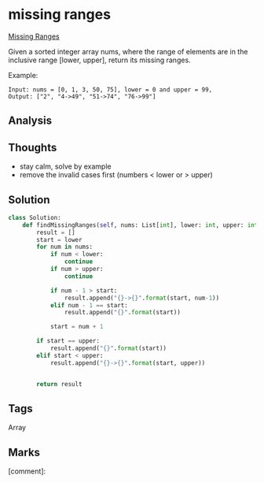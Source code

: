#  missing ranges

[Missing Ranges](https://leetcode.com/problems/missing-ranges)

Given a sorted integer array nums, where the range of elements are in the inclusive range \[lower, upper\], return its missing ranges.

Example:

```text
Input: nums = [0, 1, 3, 50, 75], lower = 0 and upper = 99,
Output: ["2", "4->49", "51->74", "76->99"]
```

## Analysis

## Thoughts

* stay calm, solve by example 
* remove the invalid cases first \(numbers &lt; lower or &gt; upper\)

## Solution

```python
class Solution:
    def findMissingRanges(self, nums: List[int], lower: int, upper: int) -> List[str]:
        result = []
        start = lower 
        for num in nums:
            if num < lower:
                continue
            if num > upper:
                continue

            if num - 1 > start:                
                result.append("{}->{}".format(start, num-1))                
            elif num - 1 == start:
                result.append("{}".format(start))

            start = num + 1

        if start == upper:
            result.append("{}".format(start))
        elif start < upper:
            result.append("{}->{}".format(start, upper))


        return result
```

## Tags

Array

## Marks

\[comment\]: 

